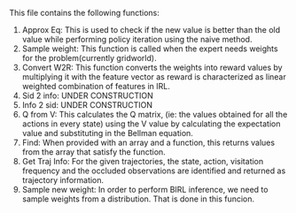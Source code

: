 This file contains the following functions:

1. Approx Eq: This is used to check if the new value is better than the old value while performing policy iteration using the naive method.
2. Sample weight: This function is called when the expert needs weights for the problem(currently gridworld).
3. Convert W2R: This function converts the weights into reward values by multiplying it with the feature vector as reward is characterized as
linear weighted combination of features in IRL.
4. Sid 2 info: UNDER CONSTRUCTION
5. Info 2 sid: UNDER CONSTRUCTION
6. Q from V: This calculates the Q matrix, (ie: the values obtained for all the actions in every state) using the V value by calculating the
expectation value and substituting in the Bellman equation.
7. Find: When provided with an array and a function, this returns values from the array that satisfy the function.
8. Get Traj Info: For the given trajectories, the state, action, visitation frequency and the occluded observations are identified and 
returned as trajectory information.
9. Sample new weight: In order to perform BIRL inference, we need to sample weights from a distribution. That is done in this funcion.
